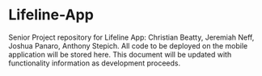 # Lifeline-App
Senior Project repository for Lifeline App: Christian Beatty, Jeremiah Neff, Joshua Panaro, Anthony Stepich.
All code to be deployed on the mobile application will be stored here.
This document will be updated with functionality information as development proceeds.
